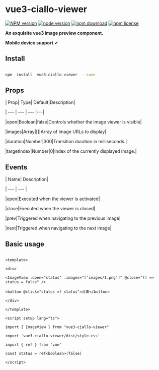 # vue3-ciallo-viewer

[![NPM version][npm-image]][npm-url] [![node version][node-image]][node-url] [![npm download][download-image]][download-url] [![npm license][license-image]][download-url]

[npm-image]: https://img.shields.io/npm/v/vue3-ciallo-viewer.svg?style=flat-square
[npm-url]: https://npmjs.org/package/vue3-ciallo-viewer
[travis-image]: https://img.shields.io/travis/vue3-ciallo-viewer.svg?style=flat-square
[travis-url]: https://travis-ci.org/vue3-ciallo-viewer
[coveralls-image]: https://img.shields.io/coveralls/vue3-ciallo-viewer.svg?style=flat-square
[coveralls-url]: https://coveralls.io/r/vue3-ciallo-viewer?branch=master
[david-image]: https://img.shields.io/david/vue3-ciallo-viewer.svg?style=flat-square
[david-url]: https://david-dm.org/vue3-ciallo-viewer
[node-image]: https://img.shields.io/badge/node.js-%3E=_19-green.svg?style=flat-square
[node-url]: http://nodejs.org/download/
[download-image]: https://img.shields.io/npm/dm/vue3-ciallo-viewer.svg?style=flat-square
[download-url]: https://npmjs.org/package/vue3-ciallo-viewer
[license-image]: https://img.shields.io/npm/l/vue3-ciallo-viewer.svg

**An exquisite vue3 image preview component.**

**Mobile device support** ✔

  

## Install

  

```bash

npm  install  vue3-ciallo-viewer  --save

```

  

## Props

  

| Prop| Type| Default|Description|

| --- | --- | --- |---|

|open|Boolean|false|Controls whether the image viewer is visible|

|images|Array|[]|Array of image URLs to display|

|duration|Number|300|Transition duration in milliseconds.|

|targetIndex|Number|0|Index of the currently displayed image.|

  

## Events

  

| Name| Description|

| --- | --- |

|open|Executed when the viewer is activated|

|close|Executed when the viewer is closed|

|prev|Triggered when navigating to the previous image|

|next|Triggered when navigating to the next image|

  
  
  

## Basic usage

  

```

<template>

<div>

<ImageView :open="status" :images="['images/1.png']" @close="() => status = false" />

<button @click="status =! status">点击</button>

</div>

</template>

<script setup lang="ts">

import { ImageView } from "vue3-ciallo-viewer"

import 'vue3-ciallo-viewer/dist/style.css'

import { ref } from 'vue'

const status = ref<boolean>(false)

</script>

  

```